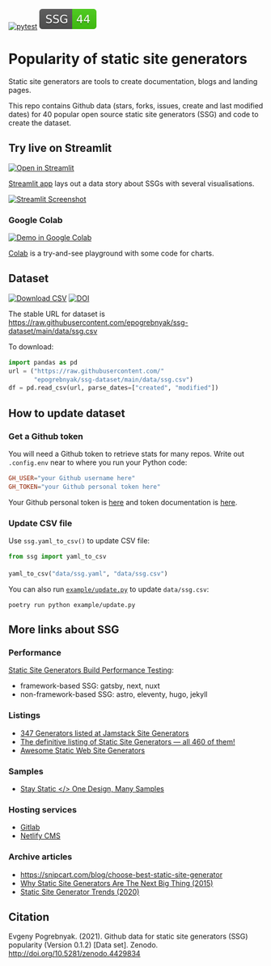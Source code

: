 [![pytest](https://github.com/epogrebnyak/ssg-dataset/workflows/pytest/badge.svg)](https://github.com/epogrebnyak/ssg-dataset/actions)
![count](app/ssg_count.svg)

# Popularity of static site generators

Static site generators are tools to create documentation, blogs and landing pages.

This repo contains Github data (stars, forks, issues, create and last modified dates) for 40 popular open source static site generators (SSG) and code to create the dataset.

## Try live on Streamlit

[![Open in Streamlit](https://static.streamlit.io/badges/streamlit_badge_black_white.svg)][st]

[Streamlit app][st] lays out a data story about SSGs with several visualisations.

[![Streamlit Screenshot](https://user-images.githubusercontent.com/9265326/174656606-24102187-411c-462d-adb7-b8bb1a1a6db0.png)][st]


### Google Colab

[![Demo in Google Colab](https://img.shields.io/badge/Colab-Open-orange)][colab]

[Colab][colab] is a try-and-see playground with some code for charts.

[colab]: https://colab.research.google.com/drive/1Mp_6Ktk-t-a1fQzggvRJauwFLXaWzjAL#scrollTo=xMZoFSeCT1m2
[st]: https://share.streamlit.io/epogrebnyak/ssg-dataset/main

## Dataset

[![Download CSV](https://img.shields.io/badge/download-CSV-brightgreen)][url]
[![DOI](https://zenodo.org/badge/DOI/10.5281/zenodo.4429834.svg)](https://doi.org/10.5281/zenodo.4429834)

[url]: https://raw.githubusercontent.com/epogrebnyak/ssg-dataset/main/data/ssg.csv

The stable URL for dataset is <https://raw.githubusercontent.com/epogrebnyak/ssg-dataset/main/data/ssg.csv>

To download:

```python
import pandas as pd
url = ("https://raw.githubusercontent.com/"
       "epogrebnyak/ssg-dataset/main/data/ssg.csv")
df = pd.read_csv(url, parse_dates=["created", "modified"])
```

## How to update dataset

### Get a Github token

You will need a Github token to retrieve stats for many repos. Write out `.config.env`
near to where you run your Python code:

```toml
GH_USER="your Github username here"
GH_TOKEN="your Github personal token here"
```

Your Github personal token is [here](https://github.com/settings/tokens/) and
token documentation is [here](https://docs.github.com/en/authentication/keeping-your-account-and-data-secure/creating-a-personal-access-token).

### Update CSV file

Use `ssg.yaml_to_csv()` to update CSV file:

```python
from ssg import yaml_to_csv

yaml_to_csv("data/ssg.yaml", "data/ssg.csv")
```

[update]: https://github.com/epogrebnyak/ssg-dataset/blob/main/example/update.py

You can also run [`example/update.py`][update] to update `data/ssg.csv`:

```
poetry run python example/update.py
```

## More links about SSG

### Performance

[Static Site Generators Build Performance Testing](https://ssg-build-performance-tests.netlify.app/):

- framework-based SSG: gatsby, next, nuxt
- non-framework-based SSG: astro, eleventy, hugo, jekyll

### Listings

- [347 Generators listed at Jamstack Site Generators](https://jamstack.org/generators/)
- [The definitive listing of Static Site Generators — all 460 of them!](https://staticsitegenerators.net/)
- [Awesome Static Web Site Generators](https://github.com/myles/awesome-static-generators)

### Samples

- [Stay Static </> One Design, Many Samples](http://staystatic.github.io/)

### Hosting services

- [Gitlab](https://gitlab.com/pages?_gl=1%2a1wldy0n%2a_ga%2aMTQ2Mzg2NjA0My4xNjc0OTEyMzgw%2a_ga_ENFH3X7M5Y%2aMTY3NDkxMjM4MC4xLjEuMTY3NDkxMjQ1Ni4wLjAuMA..)
- [Netlify CMS](https://www.netlifycms.org/docs/add-to-your-site/)

### Archive articles

- <https://snipcart.com/blog/choose-best-static-site-generator>
- [Why Static Site Generators Are The Next Big Thing (2015)](https://www.smashingmagazine.com/2015/11/modern-static-website-generators-next-big-thing/)
- [Static Site Generator Trends (2020)](https://redmonk.com/rstephens/2020/05/18/static-site-generators/)

## Citation

Evgeny Pogrebnyak. (2021). Github data for static site generators (SSG) popularity (Version 0.1.2) [Data set]. Zenodo. http://doi.org/10.5281/zenodo.4429834
